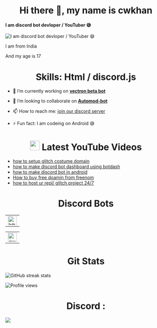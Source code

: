<h1 align='center'> Hi there 👋, my name is cwkhan </h1>

#### I am discord bot devloper / YouTuber 😅

![I am discord bot devloper / YouTuber 😅](https://cdn.discordapp.com/attachments/823585354569351208/831294477524140042/image0.jpg)

I am from India

And my age is 17



<h1 align='center'> Skills: Html / discord.js </h1>

- 🔭 I’m currently working on **[vectron beta bot ](https://discord.com/api/oauth2/authorize?client_id=830377195310546954&permissions=4025867761&scope=bot)**

- 👯 I’m looking to collaborate on **[Automod-bot ](https://github.com/khanmanan/automod-bot)**

- 📫 How to reach me: [join our discord server ](https://dsc.gg/cwkhan) 

- ⚡ Fun fact: I am codeing on Android 😅 
### <h1 align='center'> <img src="https://www.youtube.com/about/static/svgs/icons/brand-resources/YouTube_icon_full-color.svg?cache=f2ec7a5" width="30px"> Latest YouTube Videos </h1>

<!-- YOUTUBE:START -->
- [ how to setup glitch costume domain ](https://youtu.be/dZicGEuONYI)
- [ how to make discord bot dashboard using botdash ](https://youtu.be/yhIDDxfe5sg)
- [how to make discord bot in android](https://youtu.be/IX4DZq7iVf4)
- [How to buy free doamin from freenom](https://youtu.be/haJGYlkURgk)
- [how to host ur repl/ glitch project 24/7 ](https://youtu.be/O24Q02LpFl4)

<!-- YOUTUBE:END -->
<h1 align='center'> Discord Bots</h1>
<table align='center'>
 <tbody>
   <tr>
     <td><a href="https://discord.com/api/oauth2/authorize?client_id=744597377406599188&permissions=8&scope=bot"><img alt="https://cdn.discordapp.com/attachments/823585354569351208/843224109995524146/image0.jpg" title="automod-Bot" height="28px"
src="https://cdn.discordapp.com/attachments/823585354569351208/843224109995524146/image0.jpg" /></a>
</tr>
<table align='center'>
<tbody>
<tr>
<td><a href="https://discord.com/oauth2/authorize?client_id=724686774273835118&scope=bot&permissions=8"><img alt="cwk-music" title="cwk-music" height="28px"
                        src="https://cdn.discordapp.com/attachments/823585354569351208/841705059246407730/image0.jpg" /></a>
  </tbody>
  </table>
<h1 align='center'> Git Stats </h1>
  
  
![GitHub streak stats](https://github-readme-streak-stats.herokuapp.com/?user=khanmanan)  

![Profile views](https://komarev.com/ghpvc/?username=khanmanan)  

<h1 align='center'> Discord :  </h1
<a href="https://discord.gg/uC5bAzvmX5"><img src="http://invidget.switchblade.xyz/uC5bAzvmX5"/></a>

